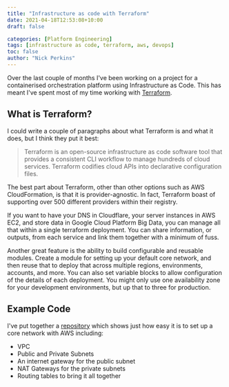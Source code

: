 ```yaml
---
title: "Infrastructure as code with Terraform"
date: 2021-04-18T12:53:08+10:00
draft: false

categories: [Platform Engineering]
tags: [infrastructure as code, terraform, aws, devops]
toc: false
author: "Nick Perkins"
---
```

Over the last couple of months I've been working on a project for a containerised orchestration platform using Infrastructure as Code. This has meant I've spent most of my time working with [Terraform](https://www.terraform.io/).

## What is Terraform?

I could write a couple of paragraphs about what Terraform is and what it does, but I think they put it best:

> Terraform is an open-source infrastructure as code software tool that provides a consistent CLI workflow to manage hundreds of cloud services. Terraform codifies cloud APIs into declarative configuration files.

The best part about Terraform, other than other options such as AWS CloudFormation, is that it is provider-agnostic. In fact, Terraform boast of supporting over 500 different providers within their registry.

If you want to have your DNS in Cloudflare, your server instances in AWS EC2, and store data in Google Cloud Platform Big Data, you can manage all that within a single terraform deployment. You can share information, or outputs, from each service and link them together with a minimum of fuss.

Another great feature is the ability to build configurable and reusable modules. Create a module for setting up your default core network, and then reuse that to deploy that across multiple regions, environments, accounts, and more. You can also set variable blocks to allow configuration of the details of each deployment. You might only use one availability zone for your development environments, but up that to three for production.

## Example Code

I've put together a [repository](https://github.com/nickperkins/infrastructure) which shows just how easy it is to set up a core network with AWS including:

* VPC
* Public and Private Subnets
* An internet gateway for the public subnet
* NAT Gateways for the private subnets
* Routing tables to bring it all together
